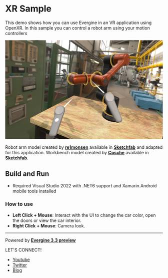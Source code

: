 # XR Sample

This demo shows how you can use Evergine in an VR application using OpenXR. In this sample you can control a robot arm using your motion controllers

![alt Screenshot](Screenshots/screenshot.jpg)

Robot arm model created by **[re1monsen](https://sketchfab.com/re1monsen)** available in **[Sketchfab](https://sketchfab.com/3d-models/black-honey-robotic-arm-c50671f2a8e74de2a2e687103fdc93ab)** and adapted for this application.
Workbench model created by **[Cosche](https://sketchfab.com/Cosche)** available in **[Sketchfab](https://sketchfab.com/3d-models/work-bench-87b0fa7249cf4382b41c118f665f6439)**.

## Build and Run
- Required Visual Studio 2022 with .NET6 support and Xamarin.Android mobile tools installed

### How to use
 * **Left Click + Mouse**: Interact with the UI to change the car color, open the doors or view the car interior.
 * **Right Click + Mouse**: Camera look.
----
Powered by **[Evergine 3.3 preview](http://www.evergine.net)**

LET'S CONNECT!

- [Youtube](https://www.youtube.com/subscription_center?add_user=EvergineChannel)
- [Twitter](https://twitter.com/EvergineTeam)
- [Blog](http://geeks.ms/evergineteam/)
